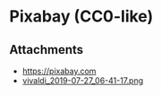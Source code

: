 # Pixabay (CC0-like)

## Attachments

- https://pixabay.com
- [vivaldi_2019-07-27_06-41-17.png](https://trello.com/1/cards/5eadf81c2a272c542870ab54/attachments/5eadf81d2a272c542870ab61/download/vivaldi_2019-07-27_06-41-17.png)
